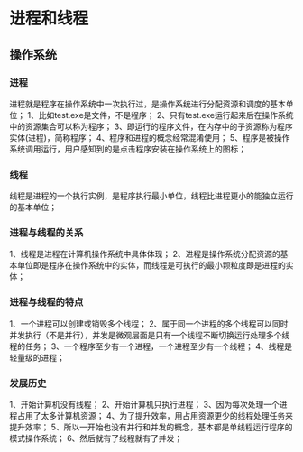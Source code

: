 # 进程和线程

## 操作系统
### 进程
进程就是程序在操作系统中一次执行过，是操作系统进行分配资源和调度的基本单位；
1、比如test.exe是文件，不是程序；
2、只有test.exe运行起来后在操作系统中的资源集合可以称为程序；
3、即运行的程序文件，在内存中的子资源称为程序实体(进程)，简称程序；
4、程序和进程的概念经常混淆使用；
5、程序是被操作系统调用运行，用户感知到的是点击程序安装在操作系统上的图标；

### 线程
线程是进程的一个执行实例，是程序执行最小单位，线程比进程更小的能独立运行的基本单位；

### 进程与线程的关系
1、线程是进程在计算机操作系统中具体体现；
2、进程是操作系统分配资源的基本单位即是程序在操作系统中的实体，而线程是可执行的最小颗粒度即是进程的实体；

### 进程与线程的特点
1、一个进程可以创建或销毁多个线程；
2、属于同一个进程的多个线程可以同时并发执行（不是并行），并发是微观层面是只有一个线程不断切换运行处理多个线程的任务；
3、一个程序至少有一个进程，一个进程至少有一个线程；
4、线程是轻量级的进程；

### 发展历史
1、开始计算机没有线程；
2、开始计算机只执行进程；
3、因为每次处理一个进程占用了太多计算机资源；
4、为了提升效率，用占用资源更少的线程处理任务来提升效率；
5、所以一开始也没有并行和并发的概念，基本都是单线程运行程序的模式操作系统；
6、然后就有了线程就有了并发；
